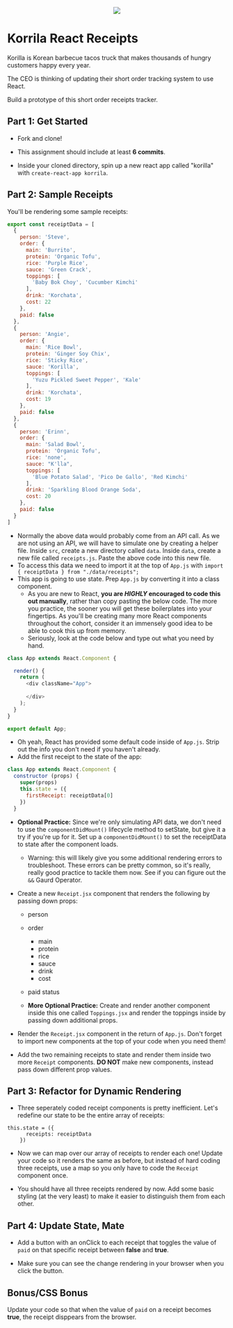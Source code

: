 <p align="center">
  <img src="https://pbs.twimg.com/profile_images/512615819260350464/WBaDCSWI.jpeg"/>
<p>

# Korrila React Receipts

Korilla is Korean barbecue tacos truck that makes thousands of hungry customers happy every year.

The CEO is thinking of updating their short order tracking system to use React.

Build a prototype of this short order receipts tracker.

## Part 1: Get Started

- Fork and clone!

- This assignment should include at least **6 commits**.

- Inside your cloned directory, spin up a new react app called "korilla" with `create-react-app korrila`.

## Part 2: Sample Receipts

You'll be rendering some sample receipts:

```js
export const receiptData = [
  {
    person: 'Steve',
    order: {
      main: 'Burrito',
      protein: 'Organic Tofu',
      rice: 'Purple Rice',
      sauce: 'Green Crack',
      toppings: [
        'Baby Bok Choy', 'Cucumber Kimchi'
      ],
      drink: 'Korchata',
      cost: 22
    },
    paid: false
  },
  {
    person: 'Angie',
    order: {
      main: 'Rice Bowl',
      protein: 'Ginger Soy Chix',
      rice: 'Sticky Rice',
      sauce: 'Korilla',
      toppings: [
        'Yuzu Pickled Sweet Pepper', 'Kale'
      ],
      drink: 'Korchata',
      cost: 19
    },
    paid: false
  },
  {
    person: 'Erinn',
    order: {
      main: 'Salad Bowl',
      protein: 'Organic Tofu',
      rice: 'none',
      sauce: "K'lla",
      toppings: [
        'Blue Potato Salad', 'Pico De Gallo', 'Red Kimchi'
      ],
      drink: 'Sparkling Blood Orange Soda',
      cost: 20
    },
    paid: false
  }
]

```
- Normally the above data would probably come from an API call. As we are not using an API, we will have to simulate one by creating a helper file. Inside `src`, create a new directory called `data`. Inside `data`, create a new file called `receipts.js`. Paste the above code into this new file.
- To access this data we need to import it at the top of `App.js` with `import { receiptData } from "./data/receipts";`
- This app is going to use state. Prep `App.js` by converting it into a class component.
  - As you are new to React, **you are _HIGHLY_ encouraged to code this out manually**, rather than copy pasting the below code. The more you practice, the sooner you will get these boilerplates into your fingertips. As you'll be creating many more React components throughout the cohort, consider it an immensely good idea to be able to cook this up from memory.
  - Seriously, look at the code below and type out what you need by hand.
```js
class App extends React.Component {

  render() {
    return (
      <div className="App">
      
      </div>
    );
  }
}

export default App;
```

- Oh yeah, React has provided some default code inside of `App.js`. Strip out the info you don't need if you haven't already.
- Add the first receipt to the state of the app:

```js
class App extends React.Component {
  constructor (props) {
    super(props)
    this.state = ({
      firstReceipt: receiptData[0]
    })
  }
```

   - **Optional Practice:** Since we're only simulating API data, we don't need to use the `componentDidMount()` lifecycle method to setState, but give it a try if you're up for it. Set up a `componentDidMount()` to set the receiptData to state after the component loads.
   
     - Warning: this will likely give you some additional rendering errors to troubleshoot. These errors can be pretty common, so it's really, really good practice to tackle them now. See if you can figure out the `&&` Gaurd Operator.
     
- Create a new `Receipt.jsx` component that renders the following by passing down props:
  - person
  - order
      - main
      - protein
      - rice
      - sauce
      - drink
      - cost
  - paid status

  - **More Optional Practice:** Create and render another component inside this one called `Toppings.jsx` and render the toppings inside by passing down additional props.
- Render the `Receipt.jsx` component in the return of `App.js`. Don't forget to import new components at the top of your code when you need them!
- Add the two remaining receipts to state and render them inside two more `Receipt` components. **DO NOT** make new components, instead pass down different prop values.

## Part 3: Refactor for Dynamic Rendering

- Three seperately coded receipt components is pretty inefficient. Let's redefine our state to be the entire array of receipts:
```
this.state = ({
      receipts: receiptData
    })
 ```
- Now we can map over our array of receipts to render each one! Update your code so it renders the same as before, but instead of hard coding three receipts, use a map so you only have to code the `Receipt` component once.

- You should have all three receipts rendered by now. Add some basic styling (at the very least) to make it easier to distinguish them from each other.

## Part 4: Update State, Mate

- Add a button with an onClick to each receipt that toggles the value of `paid` on that specific receipt between **false** and **true**.

- Make sure you can see the change rendering in your browser when you click the button.

## Bonus/CSS Bonus

Update your code so that when the value of `paid` on a receipt becomes **true**, the receipt disppears from the browser.
